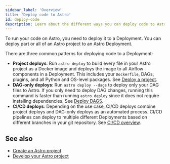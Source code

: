 ```yaml
---
sidebar_label: 'Overview'
title: 'Deploy code to Astro'
id: deploy-code
description: Learn about the different ways you can deploy code to Astro.
---
```


To run your code on Astro, you need to deploy it to a Deployment. You can deploy part or all of an Astro project to an Astro Deployment.

There are three common patterns for deploying code to a Deployment:

- **Project deploys**: Run `astro deploy` to build every file in your Astro project as a Docker image and deploys the image to all Airflow components in a Deployment. This includes your `Dockerfile`, DAGs, plugins, and all Python and OS-level packages. See [Deploy a project](deploy-project.md).
- **DAG-only deploys**: Run `astro deploy --dags` to deploy only your DAG files to Astro. If you only need to deploy DAG changes, running this command is faster than running `astro deploy` since it does not require installing dependencies. See [Deploy DAGS](deploy-dags.md).
- **CI/CD deploys**: Depending on the use case, CI/CD deploys combine project deploys and DAG-only deploys as an automated process. CI/CD pipelines can deploy to multiple different Deployments based on different branches in your git repository. See [CI/CD overview](set-up-ci-cd.md).


## See also

- [Create an Astro project](develop-project.md#create-an-astro-project)
- [Develop your Astro project](develop-project.md)
